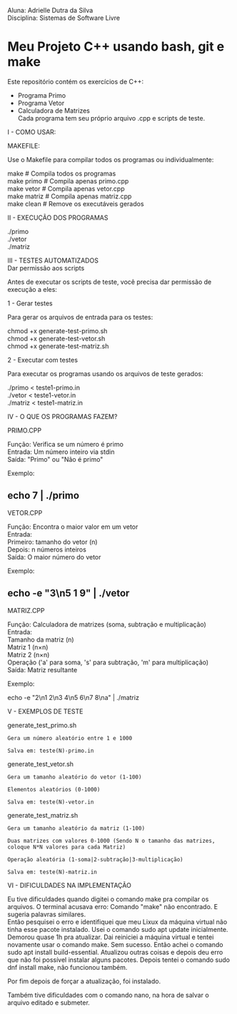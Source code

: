 Aluna: Adrielle Dutra da Silva  
Disciplina: Sistemas de Software Livre  

# Meu Projeto C++ usando bash, git e make    

Este repositório contém os exercícios de C++:  
- Programa Primo  
- Programa Vetor  
- Calculadora de Matrizes  
Cada programa tem seu próprio arquivo .cpp e scripts de teste.  

I - COMO USAR:  

MAKEFILE:  

Use o Makefile para compilar todos os programas ou individualmente:  

make         # Compila todos os programas  
make primo   # Compila apenas primo.cpp  
make vetor   # Compila apenas vetor.cpp  
make matriz  # Compila apenas matriz.cpp  
make clean   # Remove os executáveis gerados  


II - EXECUÇÃO DOS PROGRAMAS  

./primo  
./vetor  
./matriz  


III - TESTES AUTOMATIZADOS  
Dar permissão aos scripts  

Antes de executar os scripts de teste, você precisa dar permissão de execução a eles:  

1 - Gerar testes  

Para gerar os arquivos de entrada para os testes:  

chmod +x generate-test-primo.sh  
chmod +x generate-test-vetor.sh  
chmod +x generate-test-matriz.sh  

2 - Executar com testes  

Para executar os programas usando os arquivos de teste gerados:  

./primo < teste1-primo.in  
./vetor < teste1-vetor.in  
./matriz < teste1-matriz.in  


IV - O QUE OS PROGRAMAS FAZEM?  

PRIMO.CPP  

Função: Verifica se um número é primo  
Entrada: Um número inteiro via stdin  
Saída: "Primo" ou "Não é primo"  

Exemplo:  

echo 7 | ./primo  
---------------------------------------------
VETOR.CPP  

Função: Encontra o maior valor em um vetor  
Entrada:  
Primeiro: tamanho do vetor (n)  
Depois: n números inteiros  
Saída: O maior número do vetor  

Exemplo:  

echo -e "3\n5 1 9" | ./vetor  
---------------------------------------------
MATRIZ.CPP  

Função: Calculadora de matrizes (soma, subtração e multiplicação)  
Entrada:  
Tamanho da matriz (n)  
Matriz 1 (n×n)  
Matriz 2 (n×n)  
Operação ('a' para soma, 's' para subtração, 'm' para multiplicação)  
Saída: Matriz resultante  

Exemplo:  

echo -e "2\n1 2\n3 4\n5 6\n7 8\na" | ./matriz  

V - EXEMPLOS DE TESTE  

generate_test_primo.sh

    Gera um número aleatório entre 1 e 1000

    Salva em: teste(N)-primo.in

generate_test_vetor.sh

    Gera um tamanho aleatório do vetor (1-100)

    Elementos aleatórios (0-1000)

    Salva em: teste(N)-vetor.in

generate_test_matriz.sh

    Gera um tamanho aleatório da matriz (1-100)

    Duas matrizes com valores 0-1000 (Sendo N o tamanho das matrizes, coloque N*N valores para cada Matriz)

    Operação aleatória (1-soma|2-subtração|3-multiplicação)

    Salva em: teste(N)-matriz.in

VI - DIFICULDADES NA IMPLEMENTAÇÃO  


Eu tive dificuldades quando digitei o comando make pra compilar os arquivos. O terminal acusava erro: Comando "make" não encontrado. E sugeria palavras similares.  
Então pesquisei o erro e identifiquei que meu Lixux da máquina virtual não tinha esse pacote instalado. 
Usei o comando sudo apt update inicialmente. Demorou quase 1h pra atualizar. Dai reiniciei a máquina virtual e tentei novamente usar o comando make. Sem sucesso.
Então achei o comando sudo apt install build-essential. Atualizou outras coisas e depois deu erro que não foi possível instalar alguns pacotes.
Depois tentei o comando sudo dnf install make, não funcionou também.

Por fim depois de forçar a atualização, foi instalado. 

Também tive dificuldades com o comando nano, na hora de salvar o arquivo editado e submeter.

